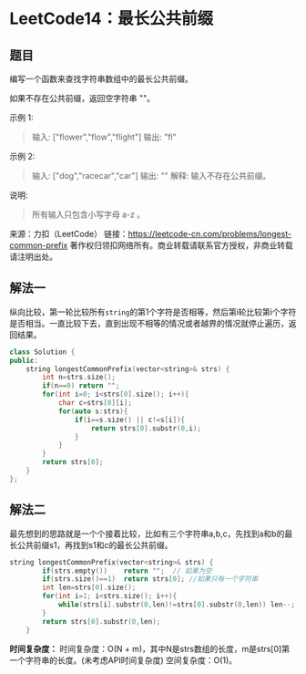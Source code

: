 # LeetCode14：最长公共前缀

## 题目

编写一个函数来查找字符串数组中的最长公共前缀。

如果不存在公共前缀，返回空字符串 ""。

示例 1:

> 输入: ["flower","flow","flight"]
> 输出: "fl"

示例 2:

> 输入: ["dog","racecar","car"]
> 输出: ""
> 解释: 输入不存在公共前缀。

说明:

> 所有输入只包含小写字母 a-z 。

来源：力扣（LeetCode）
链接：https://leetcode-cn.com/problems/longest-common-prefix
著作权归领扣网络所有。商业转载请联系官方授权，非商业转载请注明出处。

## 解法一

纵向比较，第一轮比较所有`string`的第1个字符是否相等，然后第i轮比较第i个字符是否相当。一直比较下去，直到出现不相等的情况或者越界的情况就停止遍历，返回结果。

```cpp
class Solution {
public:
    string longestCommonPrefix(vector<string>& strs) {
        int n=strs.size();
        if(n==0) return "";
        for(int i=0; i<strs[0].size(); i++){
            char c=strs[0][i];
            for(auto s:strs){
                if(i==s.size() || c!=s[i]){
                    return strs[0].substr(0,i);
                }
            }
        }
        return strs[0];
    }
};
```



## 解法二

最先想到的思路就是一个个接着比较，比如有三个字符串a,b,c，先找到a和b的最长公共前缀s1，再找到s1和c的最长公共前缀。

```cpp
string longestCommonPrefix(vector<string>& strs) {
        if(strs.empty())    return "";	// 如果为空
        if(strs.size()==1)  return strs[0];	//如果只有一个字符串
        int len=strs[0].size();
        for(int i=1; i<strs.size(); i++){
            while(strs[i].substr(0,len)!=strs[0].substr(0,len)) len--;
        }
        return strs[0].substr(0,len);
    }
```
**时间复杂度：**
时间复杂度：O(N + m)，其中N是strs数组的长度，m是strs[0]第一个字符串的长度。(未考虑API时间复杂度)
空间复杂度：O(1)。


